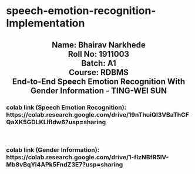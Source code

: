 # speech-emotion-recognition-Implementation

<h2 align="center">
  Name: Bhairav Narkhede<br>
  Roll No: 1911003 <br>
  Batch: A1 <br>
  Course: RDBMS <br>
  End-to-End Speech Emotion Recognition With Gender Information  - TING-WEI SUN <br>

<h3> colab link (Speech Emotion Recognition): https://colab.research.google.com/drive/19nThuiQI3VBaThCFQaXK5GDLKLlfldw6?usp=sharing </h3><br>
<h3> colab link (Gender Information): https://colab.research.google.com/drive/1-fIzNBfR5lV-Mb8vBqYi4APk5FndZ3E7?usp=sharing </h3>
</h2>

